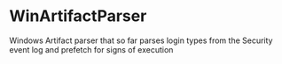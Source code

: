 # WinArtifactParser
Windows Artifact parser that so far parses login types from the Security event log and prefetch for signs of execution